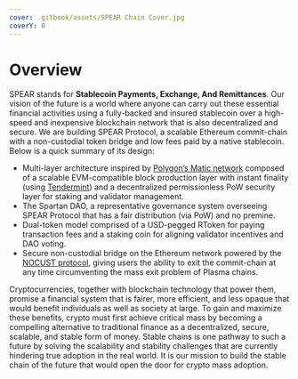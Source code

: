 ```yaml
---
cover: .gitbook/assets/SPEAR Chain Cover.jpg
coverY: 0
---
```


# Overview

SPEAR stands for **Stablecoin Payments, Exchange, And Remittances**. Our vision of the future is a world where anyone can carry out these essential financial activities using a fully-backed and insured stablecoin over a high-speed and inexpensive blockchain network that is also decentralized and secure. We are building SPEAR Protocol, a scalable Ethereum commit-chain with a non-custodial token bridge and low fees paid by a native stablecoin. Below is a quick summary of its design:

* Multi-layer architecture inspired by [Polygon’s Matic network](https://finematics.com/polygon-matic-explained/) composed of a scalable EVM-compatible block production layer with instant finality (using [Tendermint](https://docs.tendermint.com/master/introduction/what-is-tendermint.html)) and a decentralized permissionless PoW security layer for staking and validator management.
* The Spartan DAO, a representative governance system overseeing SPEAR Protocol that has a fair distribution (via PoW) and no premine.
* Dual-token model comprised of a USD-pegged RToken for paying transaction fees and a staking coin for aligning validator incentives and DAO voting.
* Secure non-custodial bridge on the Ethereum network powered by the [NOCUST protocol](https://eprint.iacr.org/2018/642.pdf), giving users the ability to exit the commit-chain at any time circumventing the mass exit problem of Plasma chains.

Cryptocurrencies, together with blockchain technology that power them, promise a financial system that is fairer, more efficient, and less opaque that would benefit individuals as well as society at large. To gain and maximize these benefits, crypto must first achieve critical mass by becoming a compelling alternative to traditional finance as a decentralized, secure, scalable, and stable form of money. Stable chains is one pathway to such a future by solving the scalability and stability challenges that are currently hindering true adoption in the real world. It is our mission to build the stable chain of the future that would open the door for crypto mass adoption.
